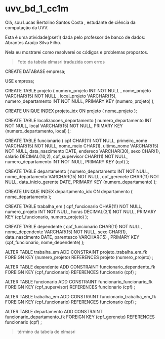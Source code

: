 # uvv_bd_1_cc1m
Olá, sou Lucas Bertolino Santos Costa , estudante de ciência da computação da UVV. 

Esta é uma atividade(pset1) dada pelo professor de banco de dados: Abrantes Araújo Silva Filho.

Nela eu mostrarei como resolverei os códigos e problemas propostos.

>Foto da tabela elmasri traduzida com erros 

CREATE DATABASE empresa;

USE empresa;


CREATE TABLE projeto  (
                numero_projeto INT NOT NULL ,
                nome_projeto VARCHAR(15) NOT NULL ,
                local_projeto VARCHAR(15),
                numero_departamento INT NOT NULL,
                PRIMARY KEY (numero_projeto)
);


CREATE UNIQUE INDEX projeto_idx
 ON projeto
 ( nome_projeto );

CREATE TABLE localizacoes_departamento (
                numero_departamento INT NOT NULL,
                local VARCHAR(15) NOT NULL,
                PRIMARY KEY (numero_departamento, local)
);


CREATE TABLE funcionario (
                cpf CHAR(11) NOT NULL,
                primeiro_nome VARCHAR(15) NOT NULL,
                nome_meio CHAR(1),
                ultimo_nome VARCHAR(15) NOT NULL,
                data_nascimento DATE,
                endereco VARCHAR(30),
                sexo CHAR(1),
                salario DECIMAL(10,2),
                cpf_supervisor CHAR(11) NOT NULL,
                numero_departamento INT NOT NULL,
                PRIMARY KEY (cpf)
);


CREATE TABLE departamento (
                numero_departamento INT NOT NULL,
                nome_departamento VARCHAR(15) NOT NULL,
                cpf_gerenete CHAR(11) NOT NULL,
                data_inicio_gerente DATE,
                PRIMARY KEY (numero_departamento)
);


CREATE UNIQUE INDEX departamento_idx
 ON departamento
 ( nome_departamento );

CREATE TABLE trabalha_em (
                cpf_funcionario CHAR(11) NOT NULL,
                numero_projeto INT NOT NULL,
                horas DECIMAL(3,1) NOT NULL,
                PRIMARY KEY (cpf_funcionario, numero_projeto)
);


CREATE TABLE dependente (
                cpf_funcionario CHAR(11) NOT NULL,
                nome_dependente VARCHAR(15) NOT NULL,
                sexo CHAR(1),
                data_nascimento DATE,
                parentesco VARCHAR(15) ,
                PRIMARY KEY (cpf_funcionario, nome_dependente)
);


ALTER TABLE trabalha_em ADD CONSTRAINT projeto_trabalha_em_fk
FOREIGN KEY (numero_projeto)
REFERENCES projeto (numero_projeto)
;

ALTER TABLE dependente ADD CONSTRAINT funcionario_dependente_fk
FOREIGN KEY (cpf_funcionario)
REFERENCES funcionario (cpf)
;

ALTER TABLE funcionario ADD CONSTRAINT funcionario_funcionario_fk
FOREIGN KEY (cpf_supervisor)
REFERENCES funcionario (cpf)
;

ALTER TABLE trabalha_em ADD CONSTRAINT funcionario_trabalha_em_fk
FOREIGN KEY (cpf_funcionario)
REFERENCES funcionario (cpf)
;

ALTER TABLE departamento ADD CONSTRAINT funcionario_departamento_fk
FOREIGN KEY (cpf_gerenete)
REFERENCES funcionario (cpf)
;

>término da tabela de elmasri

